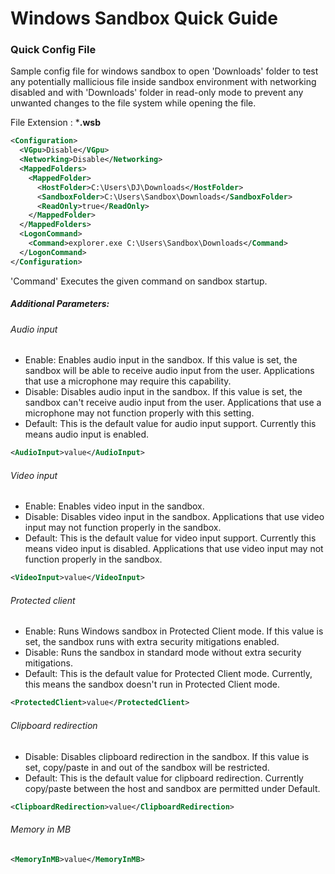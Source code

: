 # Windows Sandbox Quick Guide




### Quick Config File

Sample config file for windows sandbox to open 'Downloads' folder to test any potentially mallicious file inside sandbox environment with networking disabled and with 'Downloads' folder in read-only mode to prevent any unwanted changes to the file system while opening the file.

File Extension :  ***.wsb**

```xml
<Configuration>
  <VGpu>Disable</VGpu>
  <Networking>Disable</Networking>
  <MappedFolders>
    <MappedFolder>
      <HostFolder>C:\Users\DJ\Downloads</HostFolder>
      <SandboxFolder>C:\Users\Sandbox\Downloads</SandboxFolder>
      <ReadOnly>true</ReadOnly>
    </MappedFolder>
  </MappedFolders>
  <LogonCommand>
    <Command>explorer.exe C:\Users\Sandbox\Downloads</Command>
  </LogonCommand>
</Configuration>
```


'Command' Executes the given command on sandbox startup. 





##### Additional Parameters:

###### Audio input 
- Enable: Enables audio input in the sandbox. If this value is set, the sandbox will be able to receive audio input from the user. Applications that use a microphone may require this capability.
- Disable: Disables audio input in the sandbox. If this value is set, the sandbox can't receive audio input from the user. Applications that use a microphone may not function properly with this setting.
- Default: This is the default value for audio input support. Currently this means audio input is enabled.

```xml
<AudioInput>value</AudioInput>
```


###### Video input 
- Enable: Enables video input in the sandbox.
- Disable: Disables video input in the sandbox. Applications that use video input may not function properly in the sandbox.
- Default: This is the default value for video input support. Currently this means video input is disabled. Applications that use video input may not function properly in the sandbox.

```xml
<VideoInput>value</VideoInput>
```


###### Protected client 
- Enable: Runs Windows sandbox in Protected Client mode. If this value is set, the sandbox runs with extra security mitigations enabled.
- Disable: Runs the sandbox in standard mode without extra security mitigations.
- Default: This is the default value for Protected Client mode. Currently, this means the sandbox doesn't run in Protected Client mode.

```xml
<ProtectedClient>value</ProtectedClient>
``` 

###### Clipboard redirection
- Disable: Disables clipboard redirection in the sandbox. If this value is set, copy/paste in and out of the sandbox will be restricted.
- Default: This is the default value for clipboard redirection. Currently copy/paste between the host and sandbox are permitted under Default.

```xml
<ClipboardRedirection>value</ClipboardRedirection>
```

###### Memory in MB 

```xml
<MemoryInMB>value</MemoryInMB>
```


